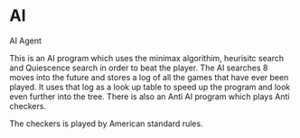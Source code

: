 AI
==

AI Agent

This is an AI program which uses the minimax algorithim, heurisitc search and Quiescence search in order to beat the player. 
The AI searches 8 moves into the future and stores a log of all the games that have ever been played. It uses that log as a look up table to speed up the program and look even further into the tree.
There is also an Anti AI program which plays Anti checkers.

The checkers is played by American standard rules.
